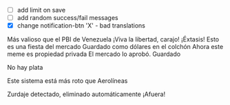 - [ ] add limit on save
- [ ] add random success/fail messages
- [x] change notification-btn 'X' - bad translations

Más valioso que el PBI de Venezuela
¡Viva la libertad, carajo!
¡Éxtasis!
Esto es una fiesta del mercado
Guardado como dólares en el colchón
Ahora este meme es propiedad privada
El mercado lo aprobó. Guardado

No hay plata

Este sistema está más roto que Aerolíneas

Zurdaje detectado, eliminado automáticamente
¡Afuera!
